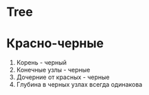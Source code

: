 # Tree

# Красно-черные
1. Корень - черный
2. Конечные узлы - черные
3. Дочерние от красных - черные
4. Глубина в черных узлах всегда одинакова


